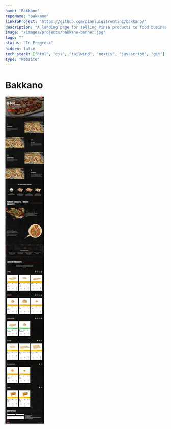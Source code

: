 ```yaml
---
name: "Bakkano"
repoName: "bakkano"
linkToProject: "https://github.com/gianluigitrontini/bakkano/"
description: "A landing page for selling Pinsa products to food businesses."
image: "/images/projects/bakkano-banner.jpg"
logo: ""
status: "In Progress"
hidden: false
tech_stack: ["html", "css", "tailwind", "nextjs", "javascript", "git"]
type: "Website"
---
```


# Bakkano

![Bakkano Landing Page](https://raw.githubusercontent.com/gianluigitrontini/preview-images/main/bakkano/bakkano-capture-for-github.png)
